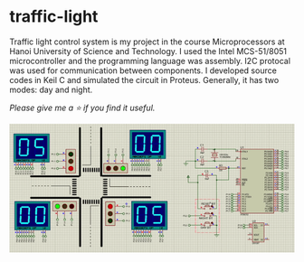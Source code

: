 # traffic-light
Traffic light control system is my project in the course Microprocessors at Hanoi University of Science and Technology. I used the Intel MCS-51/8051 microcontroller and the programming language was assembly. I2C protocal was used for communication between components.
I developed source codes in Keil C and simulated the circuit in Proteus. 
Generally, it has two modes: day and night.  

*Please give me a ⭐ if you find it useful.*

![Media](./traffic-light.gif)
